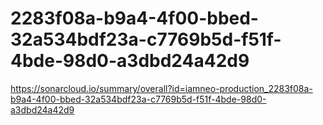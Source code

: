 # 2283f08a-b9a4-4f00-bbed-32a534bdf23a-c7769b5d-f51f-4bde-98d0-a3dbd24a42d9
https://sonarcloud.io/summary/overall?id=iamneo-production_2283f08a-b9a4-4f00-bbed-32a534bdf23a-c7769b5d-f51f-4bde-98d0-a3dbd24a42d9
